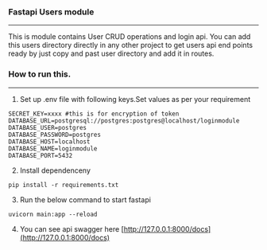 ### Fastapi Users module
---
This is module contains User CRUD operations and login api. You can add this users directory directly in any other project to get users api end points ready by just copy and past user directory and add it in routes. 

### How to run this.
---   
1. Set up .env file with following keys.Set values as per your requirement
````
SECRET_KEY=xxxx #this is for encryption of token
DATABASE_URL=postgresql://postgres:postgres@localhost/loginmodule
DATABASE_USER=postgres
DATABASE_PASSWORD=postgres
DATABASE_HOST=localhost
DATABASE_NAME=loginmodule
DATABASE_PORT=5432
````
2. Install dependenceny   
````
pip install -r requirements.txt
````
3. Run the below command to start fastapi
````
uvicorn main:app --reload
````
4. You can see api swagger here [http://127.0.0.1:8000/docs](http://127.0.0.1:8000/docs)